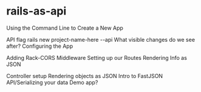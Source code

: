 # rails-as-api
Using the Command Line to Create a New App

API flag
rails new project-name-here --api 
What visible changes do we see after?
Configuring the App

Adding Rack-CORS Middleware
Setting up our Routes
Rendering Info as JSON

Controller setup
Rendering objects as JSON
Intro to FastJSON API/Serializing your data
Demo app?